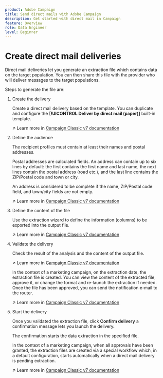 ```yaml
---
product: Adobe Campaign
title: Send direct mails with Adobe Campaign
description: Get started with direct mail in Campaign
feature: Overview
role: Data Engineer
level: Beginner
---
```

# Create direct mail deliveries

Direct mail deliveries let you generate an extraction file which contains data on the target population. You can then share this file with the provider who will deliver messages to the target populations.

Steps to generate the file are:

1. Create the delivery

    Create a direct mail delivery based on the template. You can duplicate and configure the **[!UICONTROL Deliver by direct mail (paper)]** built-in template.

    ↗️ Learn more in [Campaign Classic v7 documentation](https://experienceleague.adobe.com/docs/campaign-classic/using/sending-messages/sending-direct-mail/creating-a-direct-mail-delivery.html)

1. Define the audience

    The recipient profiles must contain at least their names and postal addresses.

    Postal addresses are calculated fields. An address can contain up to six lines by default: the first contains the first name and last name, the next lines contain the postal address (road etc.), and the last line contains the ZIP/Postal code and town or city. 
    
    An address is considered to be complete if the name, ZIP/Postal code field, and town/city fields are not empty.

    ↗️ Learn more in [Campaign Classic v7 documentation](https://experienceleague.adobe.com/docs/campaign-classic/using/sending-messages/key-steps-when-creating-a-delivery/steps-defining-the-target-population.html)

1. Define the content of the file

    Use the extraction wizard to define the information (columns) to be exported into the output file. 

    ↗️ Learn more in [Campaign Classic v7 documentation](https://experienceleague.adobe.com/docs/campaign-classic/using/sending-messages/sending-direct-mail/defining-the-direct-mail-content.html)

1. Validate the delivery

    Check the result of the analysis and the content of the output file. 

    ↗️ Learn more in [Campaign Classic v7 documentation](https://experienceleague.adobe.com/docs/campaign-classic/using/sending-messages/sending-direct-mail/validating.html)

    In the context of a marketing campaign, on the extraction date, the extraction file is created. You can view the content of the extracted file, approve it, or change the format and re-launch the extraction if needed. Once the file has been approved, you can send the notification e-mail to the router.

    ↗️ Learn more in [Campaign Classic v7 documentation](https://experienceleague.adobe.com/docs/campaign-classic/using/orchestrating-campaigns/orchestrate-campaigns/marketing-campaign-approval.html#approving-an-extraction-file)

1. Start the  delivery

    Once you validated the extraction file, click **Confirm delivery** a confirmation message lets you launch the delivery.

    The confirmation starts the data extraction in the specified file.

    In the context of a marketing campaign, when all approvals have been granted, the extraction files are created via a special workflow which, in a default configuration, starts automatically when a direct mail delivery is pending extraction. 
    
    ↗️ Learn more in [Campaign Classic v7 documentation](https://experienceleague.adobe.com/docs/campaign-classic/using/orchestrating-campaigns/orchestrate-campaigns/marketing-campaign-deliveries.html#starting-an-offline-delivery)